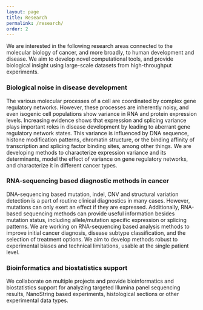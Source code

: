 ```yaml
---
layout: page
title: Research
permalink: /research/
order: 2
---
```


We are interested in the following research areas connected to the molecular
biology of cancer, and more broadly, to human development and disease. We aim to
develop novel computational tools, and provide biological insight using
large-scale datasets from high-throughput experiments.

<h3>Biological noise in disease development</h3>

The various molecular processes of a cell are coordinated by complex gene
regulatory networks. However, these processes are inherently noisy, and even
isogenic cell populations show variance in RNA and protein expression levels.
Increasing evidence shows that expression and splicing variance plays important
roles in disease development by leading to aberrant gene regulatory network
states. This variance is influenced by DNA sequence, histone modification
patterns, chromatin structure, or the binding affinity of transcription and
splicing factor binding sites, among other things.  We are developing methods to
characterize expression variance and its determinants, model the effect of
variance on gene regulatory networks, and characterize it in different cancer
types.

<h3>RNA-sequencing based diagnostic methods in cancer</h3>

DNA-sequencing based mutation, indel, CNV and structural variation detection is
a part of routine clinical diagnostics in many cases. However, mutations can
only exert an effect if they are expressed. Additionally, RNA-based sequencing
methods can provide useful information besides mutation status, including
allele/mutation specific expression or splicing patterns. We are working on
RNA-sequencing based analysis methods to improve initial cancer diagnosis,
disease subtype classification, and the selection of treatment options. We aim
to develop methods robust to experimental biases and technical limitations,
usable at the single patient level.

<h3>Bioinformatics and biostatistics support</h3>

We collaborate on multiple projects and provide bioinformatics and biostatistics
support for analyzing targeted Illumina panel sequencing results, NanoString
based experiments, histological sections or other experimental data types.

